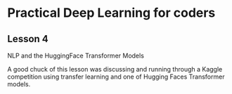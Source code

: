 # Practical Deep Learning for coders
## Lesson 4

NLP and the HuggingFace Transformer Models

A good chuck of this lesson was discussing and running through a Kaggle competition using transfer learning and one of Hugging Faces Transformer models.

